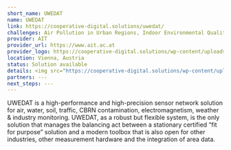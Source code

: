 ```yaml
---
short_name: UWEDAT
name: UWEDAT
link: https://cooperative-digital.solutions/uwedat/
challenges: Air Pollution in Urban Regions, Indoor Environmental Quality
provider: AIT
provider_url: https://www.ait.ac.at
provider_logo: https://cooperative-digital.solutions/wp-content/uploads/2020/10/cropped-cropped-Logo-1-removebg-preview.png
location: Vienna, Austria
status: Solution available
details: <img src="https://cooperative-digital.solutions/wp-content/uploads/2020/08/Grafik-UWEDAT.png"/>
partners: ---
next_steps: ---
---
```


UWEDAT is a high-performance and high-precision sensor network solution for air, water, soil, traffic, CBRN contamination, electromagnetism, weather & industry monitoring. UWEDAT, as a robust but flexible system, is the only solution that manages the balancing act between a stationary certified “fit for purpose” solution and a modern toolbox that is also open for other industries, other measurement hardware and the integration of area data.

